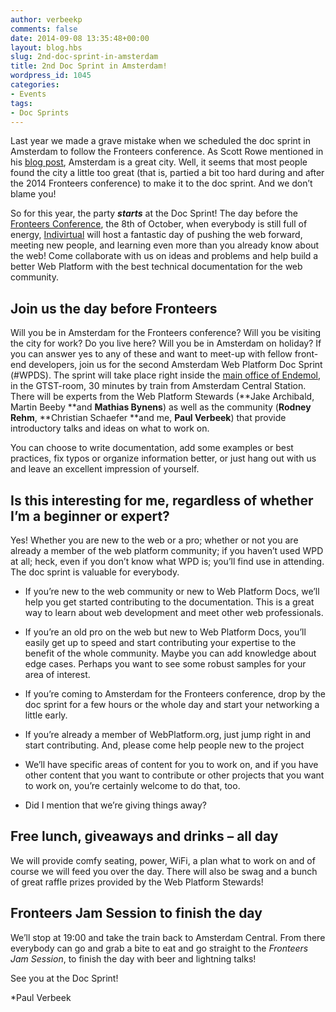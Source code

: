 ```yaml
---
author: verbeekp
comments: false
date: 2014-09-08 13:35:48+00:00
layout: blog.hbs
slug: 2nd-doc-sprint-in-amsterdam
title: 2nd Doc Sprint in Amsterdam!
wordpress_id: 1045
categories:
- Events
tags:
- Doc Sprints
---
```


Last year we made a grave mistake when we scheduled the doc sprint in Amsterdam to follow the Fronteers conference. As Scott Rowe mentioned in his [blog post](http://blog.webplatform.org/2013/09/web-platform-doc-sprint-amsterdam-october-12/), Amsterdam is a great city. Well, it seems that most people found the city a little too great (that is, partied a bit too hard during and after the 2014 Fronteers conference) to make it to the doc sprint. And we don’t blame you!

So for this year, the party **_starts_** at the Doc Sprint! The day before the [Fronteers Conference](https://fronteers.nl/congres/), the 8th of October, when everybody is still full of energy, [Indivirtual](http://indivirtual.nl) will host a fantastic day of pushing the web forward, meeting new people, and learning even more than you already know about the web! Come collaborate with us on ideas and problems and help build a better Web Platform with the best technical documentation for the web community.


## **Join us the day before Fronteers**


Will you be in Amsterdam for the Fronteers conference? Will you be visiting the city for work? Do you live here? Will you be in Amsterdam on holiday? If you can answer yes to any of these and want to meet-up with fellow front-end developers, join us for the second Amsterdam Web Platform Doc Sprint (#WPDS). The sprint will take place right inside the [main office of Endemol](https://www.google.com/maps/preview?q=Endemol+GTST-zaal%4052.3146072332,4.93559036011), in the GTST-room, 30 minutes by train from Amsterdam Central Station. There will be experts from the Web Platform Stewards (**Jake Archibald, Martin Beeby **and **Mathias Bynens**) as well as the community (**Rodney Rehm**, **Christian Schaefer **and me, **Paul Verbeek**) that provide introductory talks and ideas on what to work on.

You can choose to write documentation, add some examples or best practices, fix typos or organize information better, or just hang out with us and leave an excellent impression of yourself.


## **Is this interesting for me, regardless of whether I’m a beginner or expert?**


Yes! Whether you are new to the web or a pro; whether or not you are already a member of the web platform community; if you haven’t used WPD at all; heck, even if you don’t know what WPD is; you’ll find use in attending. The doc sprint is valuable for everybody.



	
  * If you’re new to the web community or new to Web Platform Docs, we’ll help you get started contributing to the documentation. This is a great way to learn about web development and meet other web professionals.

	
  * If you’re an old pro on the web but new to Web Platform Docs, you’ll easily get up to speed and start contributing your expertise to the benefit of the whole community. Maybe you can add knowledge about edge cases. Perhaps you want to see some robust samples for your area of interest.

	
  * If you’re coming to Amsterdam for the Fronteers conference, drop by the doc sprint for a few hours or the whole day and start your networking a little early.

	
  * If you’re already a member of WebPlatform.org, just jump right in and start contributing. And, please come help people new to the project

	
  * We’ll have specific areas of content for you to work on, and if you have other content that you want to contribute or other projects that you want to work on, you’re certainly welcome to do that, too.

	
  * Did I mention that we’re giving things away?




## **Free lunch, giveaways and drinks – all day**


We will provide comfy seating, power, WiFi, a plan what to work on and of course we will feed you over the day. There will also be swag and a bunch of great raffle prizes provided by the Web Platform Stewards!


## **Fronteers Jam Session to finish the day**


We’ll stop at 19:00 and take the train back to Amsterdam Central. From there everybody can go and grab a bite to eat and go straight to the _Fronteers_ _Jam Session_, to finish the day with beer and lightning talks!

See you at the Doc Sprint!

*Paul Verbeek
